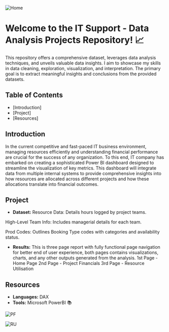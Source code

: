 
![Home](https://github.com/KatarinaOldakowski/IT_Support/assets/128411602/5a450a7c-c201-4bd1-bd43-eccbec8bd92a)


# Welcome to the IT Support - Data Analysis Projects Repository! 📈

This repository offers a comprehensive dataset, leverages data analysis techniques, and unveils valuable data insights. I aim to showcase my skills in data cleaning, exploration, visualization, and interpretation.
The primary goal is to extract meaningful insights and conclusions from the provided datasets.


## Table of Contents
- [Introduction]
- [Project]
- [Resources]


## Introduction

In the current competitive and fast-paced IT business environment, managing resources efficiently and understanding financial performance are crucial for the success of any organization. To this end, IT company has embarked on creating a sophisticated Power BI dashboard designed to streamline the visualization of key metrics. This dashboard will integrate data from multiple internal systems to provide comprehensive insights into how resources are allocated across different projects and how these allocations translate into financial outcomes.

## Project

- **Dataset:**
Resource Data: Details hours logged by project teams.

High-Level Team Info: Includes managerial details for each team.

Prod Codes: Outlines Booking Type codes with categories and availability status.

- **Results:**
This is three page report with fully functional page navigation for better end of user experience, both pages contains visualizations, charts, and any other outputs generated from the analysis.
1st Page - Home Page
2nd Page - Project Financials
3rd Page - Resource Utilisation

## Resources

- **Languages:** DAX
- **Tools:**  Microsoft PowerBI 📚



![PF](https://github.com/KatarinaOldakowski/IT_Support/assets/128411602/f968befe-70e3-4008-86c2-efee648c2c56)







![RU](https://github.com/KatarinaOldakowski/IT_Support/assets/128411602/8d6b348f-5f77-4c36-af2e-e5f46e425d85)
